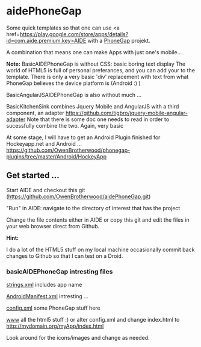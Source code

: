 <h1>aidePhoneGap</h1>

Some quick templates so that one can use <a href=https://play.google.com/store/apps/details?id=com.aide.premium.key>AIDE</a> with a <a href=http://phonegap.com>PhoneGap</a> projekt.

A combination that means one can make Apps with just one's mobile...

<b>Note:</b>
BasicAIDEPhoneGap is without CSS: basic boring text display
The world of HTML5 is full of personal preferances, and you can add your to the template.
There is only a very basic 'div' replacement with text from what PhoneGap believes the device platform is (Android :) )

BasicAngularJSAIDEPhoneGap is also without much ...

BasicKitchenSink combines Jquery Mobile and AngularJS with a third component, an adapter  https://github.com/tigbro/jquery-mobile-angular-adapter Note that there is some doc one needs to read in order to sucessfully combine the two. Again, very basic 

At some stage, I will have to get an Android Plugin finished for Hockeyapp.net and Android ...
https://github.com/OwenBrotherwood/phonegap-plugins/tree/master/Android/HockeyApp

<h2>Get started ...</h2>

Start AIDE and checkout this git (https://github.com/OwenBrotherwood/aidePhoneGap.git)

"Run" in AIDE: navigate to the directory of interest that has the project

Change the file contents either in AIDE or copy this git and edit the files in your web browser direct from Github.

<b>Hint:</b>

I do a lot of the HTML5 stuff on my local machine occasionally commit back changes to Github so that I can test on a Droid.

<h3>basicAIDEPhoneGap intresting files</h3>

<a href=basicAIDEPhoneGap/res/values/strings.xml>strings.xml</a> includes app name

<a href=basicAIDEPhoneGap/AndroidManifest.xml>AndroidManifest.xml</a> intresting ...

<a href=basicAIDEPhoneGap/res/xml/config.xml>config.xml</a> some PhoneGap stuff here

<a href=basicAIDEPhoneGap/assets/www>www</a> all the html5 stuff :) or alter config.xml and change index.html to http://mydomain.org/myApp/index.html

Look around for the icons/images and change as needed.

